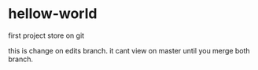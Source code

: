 # hellow-world
first project store on git

this is change on edits branch.
it cant view on master until you merge both branch.
